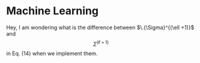 # Machine Learning
Hey,
I am wondering what is the difference between $\.{\Sigma}^{(\ell +1)}$ and $$\Sigma^{(\ell +1)}$$ in Eq. (14) when we implement them. 
